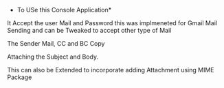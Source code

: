 ﻿* To USe this Console Application*

It Accept the user Mail and Password this was implmeneted for Gmail Mail Sending and can be Tweaked to accept other type of Mail

The Sender Mail, CC and BC Copy

Attaching the Subject and Body.

This can also be Extended to incorporate adding Attachment using MIME Package